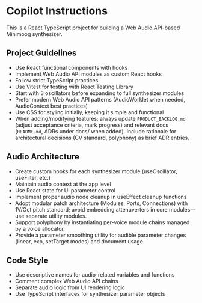 # Copilot Instructions

<!-- Use this file to provide workspace-specific custom instructions to Copilot. For more details, visit https://code.visualstudio.com/docs/copilot/copilot-customization#_use-a-githubcopilotinstructionsmd-file -->

This is a React TypeScript project for building a Web Audio API-based Minimoog synthesizer.

## Project Guidelines

- Use React functional components with hooks
- Implement Web Audio API modules as custom React hooks
- Follow strict TypeScript practices
- Use Vitest for testing with React Testing Library
- Start with 3 oscillators before expanding to full synthesizer modules
- Prefer modern Web Audio API patterns (AudioWorklet when needed, AudioContext best practices)
- Use CSS for styling initially, keeping it simple and functional
- When adding/modifying features: always update `PRODUCT_BACKLOG.md` (adjust acceptance criteria, mark progress) and relevant docs (`README.md`, ADRs under docs/ when added). Include rationale for architectural decisions (CV standard, polyphony) as brief ADR entries.

## Audio Architecture

- Create custom hooks for each synthesizer module (useOscillator, useFilter, etc.)
- Maintain audio context at the app level
- Use React state for UI parameter control
- Implement proper audio node cleanup in useEffect cleanup functions
- Adopt modular patch architecture (Modules, Ports, Connections) with 1V/Oct pitch standard; avoid embedding attenuverters in core modules—use separate utility modules.
- Support polyphony by instantiating per-voice module chains managed by a voice allocator.
- Provide a parameter smoothing utility for audible parameter changes (linear, exp, setTarget modes) and document usage.

## Code Style

- Use descriptive names for audio-related variables and functions
- Comment complex Web Audio API chains
- Separate audio logic from UI rendering logic
- Use TypeScript interfaces for synthesizer parameter objects
